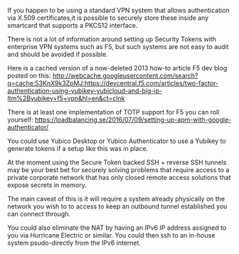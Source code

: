 If you happen to be using a standard VPN system that allows authentication via X.509 certificates,it is possible to securely store these inside any smartcard that supports a PKCS12 interface.


There is not a lot of information around setting up Security Tokens with enterprise VPN systems such as F5, but such systems are not easy to audit and should be avoided if possible.

Here is a cached version of a now-deleted 2013 how-to article F5 dev blog posted on this:
http://webcache.googleusercontent.com/search?q=cache:53KnX9k3ZpMJ:https://devcentral.f5.com/articles/two-factor-authentication-using-yubikey-yubicloud-and-big-ip-ltm%2Byubikey+f5+vpn&hl=en&ct=clnk

There is at least one implementation of TOTP support for F5 you can roll yourself:
https://loadbalancing.se/2016/07/09/setting-up-apm-with-google-authenticator/

You could use Yubico Desktop or Yubico Authenticator to use a Yubikey to generate tokens if a setup like this was in place.

At the moment using the Secure Token backed SSH + reverse SSH tunnels may be your best bet for securely solving problems that require access to a private corporate network that has only closed remote access solutions that expose secrets in memory.

The main caveat of this is it will require a system already physically on the network you wish to to access to keep an outbound tunnel established you can connect through.

You could also eliminate the NAT by having an IPv6 IP address assigned to you via Hurricane Electric or similar. You could then ssh to an in-house system psudo-directly from the IPv6 internet.
